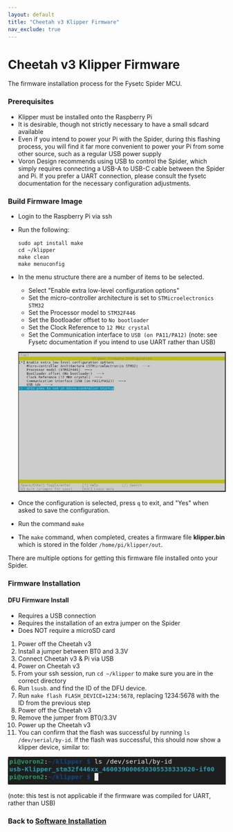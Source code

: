 ```yaml
---
layout: default
title: "Cheetah v3 Klipper Firmware"
nav_exclude: true
---
```


# Cheetah v3 Klipper Firmware

The firmware installation process for the Fysetc Spider MCU.

### Prerequisites

* Klipper must be installed onto the Raspberry Pi
* It is desirable, though not strictly necessary to have a small sdcard available
* Even if you intend to power your Pi with the Spider, during this flashing process, you will find it far more convenient to power your Pi from some other source, such as a regular USB power supply
* Voron Design recommends using USB to control the Spider, which simply requires connecting a USB-A to USB-C cable between the Spider and Pi.  If you prefer a UART connection, please consult the fysetc documentation for the necessary configuration adjustments.

### Build Firmware Image

* Login to the Raspberry Pi via ssh
* Run the following:

   ```
   sudo apt install make
   cd ~/klipper
   make clean
   make menuconfig
   ```

* In the menu structure there are a number of items to be selected.
  * Select "Enable extra low-level configuration options"
  * Set the micro-controller architecture is set to `STMicroelectronics STM32`
  * Set the Processor model to `STM32F446`
  * Set the Bootloader offset to `No bootloader`
  * Set the Clock Reference to `12 MHz crystal`
  * Set the Communication interface to `USB (on PA11/PA12)`  (note: see Fysetc documentation if you intend to use UART rather than USB)

   ![](./images/makemenuconfig.jpg)

* Once the configuration is selected, press `q` to exit, and "Yes" when  asked to save the configuration.

* Run the command `make`
* The `make` command, when completed, creates a firmware file **klipper.bin** which is stored in the folder `/home/pi/klipper/out`.  

There are multiple options for getting this firmware file installed onto your Spider.

### Firmware Installation
#### DFU Firmware Install

* Requires a USB connection
* Requires the installation of an extra jumper on the Spider
* Does NOT require a microSD card

1. Power off the Cheetah v3
2. Install a jumper between BT0 and 3.3V
3. Connect Cheetah v3 & Pi via USB
4. Power on Cheetah v3
5. From your ssh session, run `cd ~/klipper` to make sure you are in the correct directory
6. Run `lsusb`. and find the ID of the DFU device.
7. Run `make flash FLASH_DEVICE=1234:5678`, replacing 1234:5678 with the ID from the previous step
8. Power off the Cheetah v3
9. Remove the jumper from BT0/3.3V
10. Power up the Cheetah v3
11. You can confirm that the flash was successful by running `ls /dev/serial/by-id`.  If the flash was successful, this should now show a klipper device, similar to:
 
   ![](./images/stm32f446_id.png)

   (note: this test is not applicable if the firmware was compiled for UART, rather than USB)
   
### Back to [Software Installation](./index.md#klipper-octoprint-configuration)
